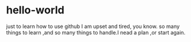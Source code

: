 # hello-world
just to learn how to use github
I am upset and tired, you know. so many things to learn ,and so many things to handle.I nead a plan ,or start again.
